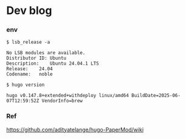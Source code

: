 # Dev blog


### env 

```shell
$ lsb_release -a
```

```text
No LSB modules are available.
Distributor ID:	Ubuntu
Description:	Ubuntu 24.04.1 LTS
Release:	24.04
Codename:	noble
```

```shell
$ hugo version
```

```text
hugo v0.147.8+extended+withdeploy linux/amd64 BuildDate=2025-06-07T12:59:52Z VendorInfo=brew
```

### Ref 
https://github.com/adityatelange/hugo-PaperMod/wiki